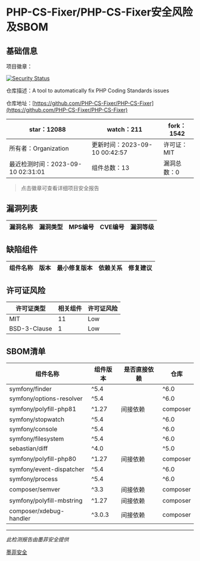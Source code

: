 # PHP-CS-Fixer/PHP-CS-Fixer安全风险及SBOM

## 基础信息

项目徽章：

[![Security Status](https://www.murphysec.com/platform3/v31/badge/1700577238885990400.svg)](https://www.murphysec.com/console/report/1698040252920889344/1700577238885990400)

仓库描述：A tool to automatically fix PHP Coding Standards issues

仓库地址：[https://github.com/PHP-CS-Fixer/PHP-CS-Fixer](https://github.com/PHP-CS-Fixer/PHP-CS-Fixer)

| star：12088 | watch：211 | fork：1542 |
| ----------- | -------------- | ------------ |
| 所有者：Organization | 更新时间：2023-09-10 00:42:57 | 许可证：MIT |
| 最近检测时间：2023-09-10 02:31:01 | 组件总数：13 | 漏洞总数：0 |

> 点击徽章可查看详细项目安全报告



## 漏洞列表

| 漏洞名称 | 漏洞类型 | MPS编号 | CVE编号 | 漏洞等级 |
| ------- | ------ | ------- | ------ | ----- |





## 缺陷组件

| 组件名称 | 版本 | 最小修复版本 | 依赖关系 | 修复建议 |
| -------- | ---- | ------------ | -------- | -------- |





## 许可证风险

| 许可证类型 | 相关组件 | 许可证风险 |
| ---------- | -------- | ---------- |
|MIT|11|Low|
|BSD-3-Clause|1|Low|




## SBOM清单

| 组件名称 | 组件版本 | 是否直接依赖 | 仓库 |
| -------- | -------- | ------------ | ---- |
|symfony/finder|^5.4 || ^6.0|间接依赖|composer|
|symfony/options-resolver|^5.4 || ^6.0|间接依赖|composer|
|symfony/polyfill-php81|^1.27|间接依赖|composer|
|symfony/stopwatch|^5.4 || ^6.0|间接依赖|composer|
|symfony/console|^5.4 || ^6.0|间接依赖|composer|
|symfony/filesystem|^5.4 || ^6.0|间接依赖|composer|
|sebastian/diff|^4.0 || ^5.0|间接依赖|composer|
|symfony/polyfill-php80|^1.27|间接依赖|composer|
|symfony/event-dispatcher|^5.4 || ^6.0|间接依赖|composer|
|symfony/process|^5.4 || ^6.0|间接依赖|composer|
|composer/semver|^3.3|间接依赖|composer|
|symfony/polyfill-mbstring|^1.27|间接依赖|composer|
|composer/xdebug-handler|^3.0.3|间接依赖|composer|


------

*此检测报告由墨菲安全提供*

[墨菲安全](www.murphysec.com)